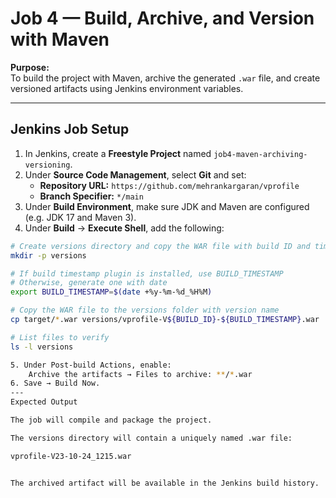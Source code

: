 # Job 4 — Build, Archive, and Version with Maven

**Purpose:**  
To build the project with Maven, archive the generated `.war` file, and create versioned artifacts using Jenkins environment variables.

---

## Jenkins Job Setup

1. In Jenkins, create a **Freestyle Project** named `job4-maven-archiving-versioning`.
2. Under **Source Code Management**, select **Git** and set:  
   - **Repository URL:** `https://github.com/mehrankargaran/vprofile`
   - **Branch Specifier:** `*/main`
3. Under **Build Environment**, make sure JDK and Maven are configured (e.g. JDK 17 and Maven 3).
4. Under **Build** → **Execute Shell**, add the following:

```bash
# Create versions directory and copy the WAR file with build ID and timestamp
mkdir -p versions

# If build timestamp plugin is installed, use BUILD_TIMESTAMP
# Otherwise, generate one with date
export BUILD_TIMESTAMP=$(date +%y-%m-%d_%H%M)

# Copy the WAR file to the versions folder with version name
cp target/*.war versions/vprofile-V${BUILD_ID}-${BUILD_TIMESTAMP}.war

# List files to verify
ls -l versions

5. Under Post-build Actions, enable:
	Archive the artifacts → Files to archive: **/*.war
6. Save → Build Now.
---
Expected Output

The job will compile and package the project.

The versions directory will contain a uniquely named .war file:

vprofile-V23-10-24_1215.war


The archived artifact will be available in the Jenkins build history.
